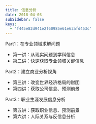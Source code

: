 ```yaml
---
title: 信息分析
date: 2018-04-03
subSidebar: false
keys:
  - 'f445e82d941e2f60985e61e63afd453c'
---
```


Part1：在专业领域求解问题

- 第一讲：从现实问题到学科信息
- 第二讲：快速获取专业领域关键信息

Part2：建立商业分析视角

- 第三讲：改变世界经济格局的财团 
- 第四讲：获取公司信息、预测前景

Part3：职业生涯发展信息分析

- 第五讲：获取职业信息、预测前景
- 第六讲：人际关系与反信息分析


